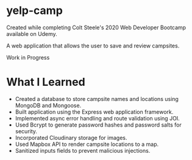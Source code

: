 # yelp-camp

Created while completing Colt Steele's 2020 Web Developer Bootcamp available on Udemy.

A web application that allows the user to save and review campsites.

Work in Progress

# What I Learned

* Created a database to store campsite names and locations using MongoDB and Mongoose.
* Built application using the Express web application framework.
* Implemented async error handling and route validation using JOI.
* Used Bcrypt to generate password hashes and password salts for security.
* Incorporated Cloudinary storage for images.
* Used Mapbox API to render campsite locations to a map.
* Sanitized inputs fields to prevent malicious injections.

